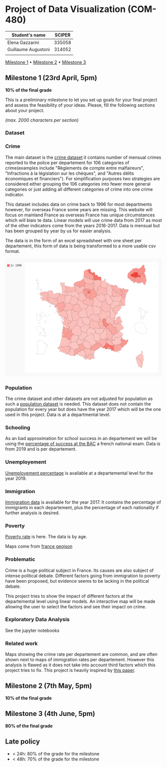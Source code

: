 # Project of Data Visualization (COM-480)

| Student's name | SCIPER |
| -------------- | ------ |
| Elena Gazzarini| 335058|
|Guillaume Augustoni |314052 |
| | |

[Milestone 1](#milestone-1) • [Milestone 2](#milestone-2) • [Milestone 3](#milestone-3)

## Milestone 1 (23rd April, 5pm)

**10% of the final grade**

This is a preliminary milestone to let you set up goals for your final project and assess the feasibility of your ideas.
Please, fill the following sections about your project.

*(max. 2000 characters per section)*

### Dataset

### Crime

The main dataset is the [crime dataset](https://www.data.gouv.fr/fr/datasets/chiffres-departementaux-mensuels-relatifs-aux-crimes-et-delits-enregistres-par-les-services-de-police-et-de-gendarmerie-depuis-janvier-1996/) it contains number of mensual crimes reported to the police per departement for 106 categories of crime(examples include "Règlements de compte entre malfaireurs", "Infractions à la législation sur les chèques", and "Autres délits économiques et financiers"). For simplification purposes two strategies are considered either grouping the 106 categories into fewer more general categories or just adding all different categories of crime into one crime indicator. 



This dataset includes data on crime back to 1996 for most departments however, for overseas France some years are missing. This website will focus on mainland France as overseas France has unique circumstances which will biais te data. Linear models will use crime data from 2017 as most of the other indicators come from the years 2016-2017. Data is mensual but has been grouped by year by us for easier analysis. 


The data is in the form of an excel spreadsheet with one sheet per departement, this form of data is being transformed to a more usable csv format.


![Crime 2020](Data/france_crime1996.png "Crime in 1996")


### Population

The crime dataset and other datasets are not adjusted for population as such a [population dataset](https://www.insee.fr/fr/statistiques/2012713) is needed. This dataset does not contain the population for every year but does have the year 2017 which will be the one used in this project. Data is at a departmental level.


### Schooling


As an bad approximation for school success in an departement we will be using the [percentage of success at the BAC](https://www.insee.fr/fr/statistiques/2012792) a french national exam. Data is from 2019 and is per departement.


### Unemployement


[Unemployement percentage](https://www.insee.fr/fr/statistiques/2134411) is available at a departemental level for the year 2019.


### Immigration

[Immigration data](https://www.insee.fr/fr/statistiques/2012727) is available for the year 2017. It contains the percentage of immigrants in each departement, plus the percentage of each nationality if further analysis is desired.


###  Poverty

[Poverty rate](https://www.insee.fr/fr/statistiques/2012803) is here. The data is by age.


 


Maps come from [france geojson](https://github.com/gregoiredavid/france-geojson)


### Problematic

Crime is a huge political subject in France. Its causes are also subject of intense political debate.
Different factors going from immigration to poverty have been proposed, but evidence seems to be lacking in the political debate. 


This project tries to show the impact of different factors at the departemental level using linear models. An interactive map will be made allowing the user to select the factors and see their impact on crime.


### Exploratory Data Analysis


See the jupyter notebooks
### Related work

Maps showing the crime rate per departement are common, and are often shown next to maps of immigration rates per departement. However this analysis is flawed as it does not take into account third factors which this project tries to fix. This project is heavily inspired by [this paper](https://www.tandfonline.com/doi/full/10.1080/13504850701578892?scroll=top&needAccess=true). 
## Milestone 2 (7th May, 5pm)

**10% of the final grade**


## Milestone 3 (4th June, 5pm)

**80% of the final grade**


## Late policy

- < 24h: 80% of the grade for the milestone
- < 48h: 70% of the grade for the milestone

